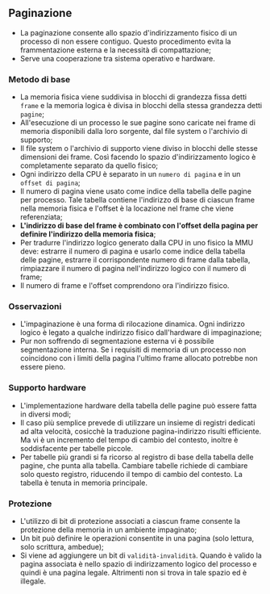 ## Paginazione
- La paginazione consente allo spazio d'indirizzamento fisico di un processo di non essere contiguo. Questo procedimento evita la frammentazione esterna e la necessità di compattazione;
- Serve una cooperazione tra sistema operativo e hardware.

### Metodo di base
- La memoria fisica viene suddivisa in blocchi di grandezza fissa detti `frame` e la memoria logica è divisa in blocchi della stessa grandezza detti `pagine`;
- All'esecuzione di un processo le sue pagine sono caricate nei frame di memoria disponibili dalla loro sorgente, dal file system o l'archivio di supporto;
- Il file system o l'archivio di supporto viene diviso in blocchi delle stesse dimensioni dei frame. Così facendo lo spazio d'indirizzamento logico è completamente separato da quello fisico;
- Ogni indirizzo della CPU è separato in un `numero di pagina` e in un `offset di pagina`;
- Il numero di pagina viene usato come indice della tabella delle pagine per processo. Tale tabella contiene l'indirizzo di base di ciascun frame nella memoria fisica e l'offset è la locazione nel frame che viene referenziata;
- **L'indirizzo di base del frame è combinato con l'offset della pagina per definire l'indirizzo della memoria fisica**;
- Per tradurre l'indirizzo logico generato dalla CPU in uno fisico la MMU deve: estrarre il numero di pagina e usarlo come indice della tabella delle pagine, estrarre il corrispondente numero di frame dalla tabella, rimpiazzare il numero di pagina nell'indirizzo logico con il numero di frame;
- Il numero di frame e l'offset comprendono ora l'indirizzo fisico.

### Osservazioni
- L'impaginazione è una forma di rilocazione dinamica. Ogni indirizzo logico è legato a qualche indirizzo fisico dall'hardware di impaginazione;
- Pur non soffrendo di segmentazione esterna vi è possibile segmentazione interna. Se i requisiti di memoria di un processo non coincidono con i limiti della pagina l'ultimo frame allocato potrebbe non essere pieno.

### Supporto hardware
- L'implementazione hardware della tabella delle pagine può essere fatta in diversi modi;
- Il caso più semplice prevede di utilizzare un insieme di registri dedicati ad alta velocità, cosicchè la traduzione pagina-indirizzo risulti efficiente. Ma vi è un incremento del tempo di cambio del contesto, inoltre è soddisfacente per tabelle piccole.
- Per tabelle più grandi si fa ricorso al registro di base della tabella delle pagine, che punta alla tabella. Cambiare tabelle richiede di cambiare solo questo registro, riducendo il tempo di cambio del contesto. La tabella è tenuta in memoria principale.

### Protezione
- L'utilizzo di bit di protezione associati a ciascun frame consente la protezione della memoria in un ambiente impaginato;
- Un bit può definire le operazioni consentite in una pagina (solo lettura, solo scrittura, ambedue);
- Si viene ad aggiungere un bit di `validità-invalidità`. Quando è valido la pagina associata è nello spazio di indirizzamento logico del processo e quindi è una pagina legale. Altrimenti non si trova in tale spazio ed è illegale.